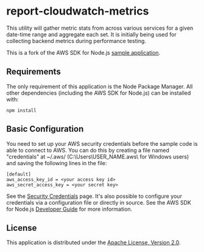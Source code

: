 # report-cloudwatch-metrics

This utility will gather metric stats from across various services for a given date-time range and aggregate each set. It is initially being used for collecting backend metrics during performance testing.

This is a fork of the AWS SDK for Node.js [sample application](https://github.com/awslabs/aws-nodejs-sample.git).

## Requirements

The only requirement of this application is the Node Package Manager. All other
dependencies (including the AWS SDK for Node.js) can be installed with:

    npm install

## Basic Configuration

You need to set up your AWS security credentials before the sample code is able
to connect to AWS. You can do this by creating a file named "credentials" at ~/.aws/
(C:\Users\USER_NAME\.aws\ for Windows users) and saving the following lines in the file:

    [default]
    aws_access_key_id = <your access key id>
    aws_secret_access_key = <your secret key>

See the [Security Credentials](http://aws.amazon.com/security-credentials) page.
It's also possible to configure your credentials via a configuration file or
directly in source. See the AWS SDK for Node.js [Developer Guide](http://docs.aws.amazon.com/AWSJavaScriptSDK/guide/node-configuring.html)
for more information.

## License

This application is distributed under the
[Apache License, Version 2.0](http://www.apache.org/licenses/LICENSE-2.0).
